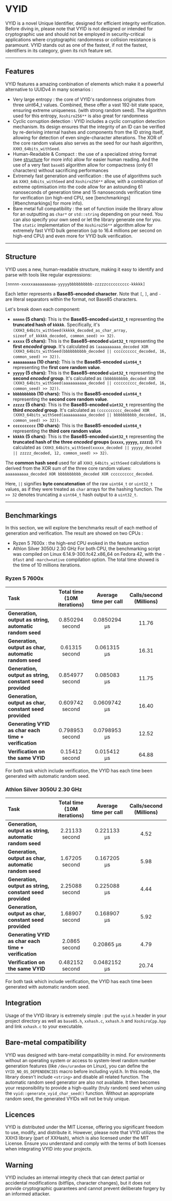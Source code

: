 # VYID

VYID is a novel Unique Identifier, designed for efficient integrity verification. Before diving in, please note that VYID is not designed or intended for cryptographic use and should not be employed in security-critical applications where cryptographic randomness or collision resistance is paramount. VYID stands out as one of the fastest, if not the fastest, identifiers in its category, given its rich feature set.

---

## Features

VYID features a amazing conbination of elements which make it a powerful alternative to UUIDv4 in many scenarios :
- Very large entropy : the core of VYID's randomness originates from three uint64_t values. Combined, these offer a vast 192-bit state space, ensuring extreme uniqueness. (with strong random seed). The algorithm used for this entropy, `Xoshiro256**` is also great for randomness
- Cyclic corruption detection : VYID includes a cyclic corruption detection mechanism. Its design ensures that the integrity of an ID can be verified by re-deriving internal hashes and components from the ID string itself, allowing for detection of even single-character alterations. The XOR of the core random values also serves as the seed for our hash algorithm, `XXH3_64bits_withSeed`.
- Human-Readable & Compact : the use of a specialized string format (see [structure](#structure) for more info) allow for easier human reading. And the use of a very fast `base85` algorithm allow for compactness (only 61 characters) without sacrificing performances
- Extremely fast generation and verification : the use of algorithms such as `XXH3_64bits_withSeed` and `Xoshiro256**` allow, with a combination of extreme optimisation into the code allow for an astounding 61 nanoseconds of generation time and 15 nanoseconds verification time for verification (on high-end CPU, see [benchmarkings][#benchmarkings] for more info).
- Bare metal full compatibility : the set of function inside the library allow for an outputting as `char*` or `std::string` depending on your need. You can also specify your own seed or let the library generate one for you. The `static` implementation of the `Xoshiro256**` algorithm allow for extremely fast VYID bulk generation (up to 16.4 millions per second on high-end CPU) and even more for VYID bulk verification.

---

## Structure

VYID uses a new, human-readable structure, making it easy to identify and parse with tools like regular expressions:

```
[nnnnn-xxxxxaaaaaaaaaa-yyyyybbbbbbbbbb-zzzzzcccccccccc-kkkkk]
```

Each letter represents a **Base85-encoded character**. Note that `[`, `]`, and `-` are literal separators within the format, not Base85 characters.

Let's break down each component:

* **`nnnnn` (5 chars):** This is the **Base85-encoded `uint32_t`** representing the **truncated hash of `kkkkk`**. Specifically, it's `(XXH3_64bits_withSeed(kkkkk_decoded_as_char_array, sizeof_of_kkkkk_decoded, common_seed) >> 32)`.
* **`xxxxx` (5 chars):** This is the **Base85-encoded `uint32_t`** representing the **first *encoded* group**. It's calculated as `(aaaaaaaaaa_decoded XOR (XXH3_64bits_withSeed(bbbbbbbbbb_decoded || cccccccccc_decoded, 16, common_seed) >> 32))`.
* **`aaaaaaaaaa` (10 chars):** This is the **Base85-encoded `uint64_t`** representing the **first core random value**.
* **`yyyyy` (5 chars):** This is the **Base85-encoded `uint32_t`** representing the **second *encoded* group**. It's calculated as `(bbbbbbbbbb_decoded XOR (XXH3_64bits_withSeed(aaaaaaaaaa_decoded || cccccccccc_decoded, 16, common_seed) >> 32))`.
* **`bbbbbbbbbb` (10 chars):** This is the **Base85-encoded `uint64_t`** representing the **second core random value**.
* **`zzzzz` (5 chars):** This is the **Base85-encoded `uint32_t`** representing the **third *encoded* group**. It's calculated as `(cccccccccc_decoded XOR (XXH3_64bits_withSeed(aaaaaaaaaa_decoded || bbbbbbbbbb_decoded, 16, common_seed) >> 32))`.
* **`cccccccccc` (10 chars):** This is the **Base85-encoded `uint64_t`** representing the **third core random value**.
* **`kkkkk` (5 chars):** This is the **Base85-encoded `uint32_t`** representing the **truncated hash of the three *encoded* groups (`xxxxx`, `yyyyy`, `zzzzz`)**. It's calculated as `(XXH3_64bits_withSeed(xxxxx_decoded || yyyyy_decoded || zzzzz_decoded, 12, common_seed) >> 32)`.

The **common hash seed** used for all `XXH3_64bits_withSeed` calculations is derived from the XOR sum of the three core random values: `aaaaaaaaaa_decoded XOR bbbbbbbbbb_decoded XOR cccccccccc_decoded`.

Here, `||` signifies **byte concatenation** of the raw `uint64_t` or `uint32_t` values, as if they were treated as `char` arrays for the hashing function. The `>> 32` denotes truncating a `uint64_t` hash output to a `uint32_t`.

---

## Benchmarkings

In this section, we will explore the benchmarks result of each method of generation and verification. The result are showed on two CPUs :
- Ryzen 5 7600x : the high-end CPU evoked in the feature section
- Athlon Silver 3050U 2.30 GHz
For both CPU, the benchmarking script was compiled on Linux 6.14.9-300.fc42.x86_64 on Fedora 42, with the `-Ofast` and `-march=native` compilation option. The total time showed is the time of 10 millions iterations.

### Ryzen 5 7600x

|Task                                                    |Total time (10M iterations)|Average time per call| Calls/second  (Millions) |
|:-------------------------------------------------------|:-------------------------:|:-------------------:|:------------------------:|
|**Generation, output as string, automatic random seed** |0.850294 second            |0.0850294 µs         |11.76                     |
|**Generation, output as char, automatic random seed**   |0.61315 second             |0.061315 µs          |16.31                     |
|**Generation, output as string, constant seed provided**|0.854977 second            |0.085083 µs          |11.75                     |
|**Generation, output as char, constant seed provided**  |0.609742 second            |0.0609742 µs         |16.40                     |
|**Generating VYID as char each time + verification**    |0.798953 second            |0.0798953 µs         |12.52                     |
|**Verification on the same VYID**                       |0.15412 second             |0.015412 µs          |64.88                     |

For both task which include verification, the VYID has each time been generated with automatic random seed.

### Athlon Silver 3050U 2.30 GHz

|Task                                                    |Total time (10M iterations)|Average time per call| Calls/second  (Millions) |
|:-------------------------------------------------------|:-------------------------:|:-------------------:|:------------------------:|
|**Generation, output as string, automatic random seed** |2.21133 second             |0.221133 µs          |4.52                      |
|**Generation, output as char, automatic random seed**   |1.67205 second             |0.167205 µs          |5.98                      |
|**Generation, output as string, constant seed provided**|2.25088 second             |0.225088 µs          |4.44                      |
|**Generation, output as char, constant seed provided**  |1.68907 second             |0.168907 µs          |5.92                      |
|**Generating VYID as char each time + verification**    |2.0865 second              |0.20865 µs           |4.79                      |
|**Verification on the same VYID**                       |0.482152 second            |0.0482152 µs         |20.74                     |

For both task which include verification, the VYID has each time been generated with automatic random seed.

## Integration

Usage of the VYID library is extremely simple : put the `vyid.h` header in your project directory as well as `base85.h`, `xxhash.c`, `xxhash.h` and `XoshiroCpp.hpp` and link `xxhash.c` to your executable.

## Bare-metal compatibility

VYID was designed with bare-metal compatibility in mind. For environments without an operating system or access to system-level random number generation features (like `/dev/urandom` on Linux), you can define the `VYID_NO_OS_DEPENDENCIES` macro before including vyid.h. In this mode, the library doesn't include `<string>` and disable all related function. The automatic random seed generator are also not available. It then becomes your responsibility to provide a high-quality (truly random) seed when using the `vyid::generate_vyid_char_seed()` function. Without an appropriate random seed, the generated VYIDs will not be truly unique.

## Licences

VYID is distributed under the MIT License, offering you significant freedom to use, modify, and distribute it. However, please note that VYID utilizes the XXH3 library (part of XXHash), which is also licensed under the MIT License. Ensure you understand and comply with the terms of both licenses when integrating VYID into your projects.

## Warning

VYID includes an internal integrity check that can detect partial or accidental modifications (bitflips, character changes), but it does not provide cryptographic guarantees and cannot prevent deliberate forgery by an informed attacker.
